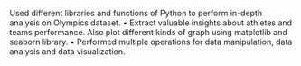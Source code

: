 Used different libraries and functions of Python to perform in-depth analysis on Olympics dataset.
 • Extract valuable insights about athletes and teams performance. Also plot different kinds of graph using matplotlib
 and seaborn library.
 • Performed multiple operations for data manipulation, data analysis and data visualization.
